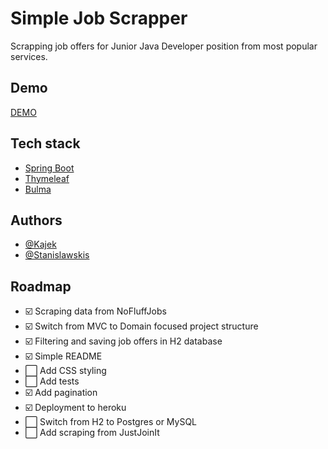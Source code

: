 
# Simple Job Scrapper

Scrapping job offers for Junior Java Developer position from most popular services.


## Demo

[DEMO](https://simple-job-scraper.herokuapp.com/)

## Tech stack

- [Spring Boot](https://spring.io/projects/spring-boot)
- [Thymeleaf](https://www.thymeleaf.org/)
- [Bulma](https://bulma.io/)

## Authors

- [@Kajek](https://www.github.com/Kajek)
- [@Stanislawskis](https://www.github.com/Stanislawskis)

## Roadmap

- ☑️ Scraping data from NoFluffJobs
- ☑️ Switch from MVC to Domain focused project structure
- ☑️ Filtering and saving job offers in H2 database 
- ☑️ Simple README
- ⬜️ Add CSS styling
- ⬜️ Add tests
- ☑️ Add pagination
- ☑️ Deployment to heroku
- ⬜ Switch from H2 to Postgres or MySQL
- ⬜ Add scraping from JustJoinIt


